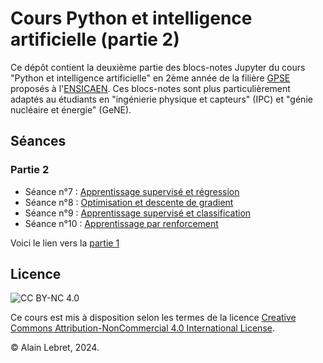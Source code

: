 # Cours Python et intelligence artificielle (partie 2)

Ce dépôt contient la deuxième partie des blocs-notes Jupyter du cours "Python et intelligence artificielle" en 2ème année de la filière [GPSE](https://www.ensicaen.fr/formation/diplomes-dingenieurs/formation-statut-etudiant/genie-physique-et-systemes-embarques/) proposés à l'[ENSICAEN](https://www.ensicaen.fr). Ces blocs-notes sont plus particulièrement adaptés au étudiants en "ingénierie physique et capteurs" (IPC) et "génie nucléaire et énergie" (GeNE).

## Séances

### Partie 2

- Séance n°7 : [Apprentissage supervisé et régression](./seance_07.ipynb)
- Séance n°8 : [Optimisation et descente de gradient](./seance_08.ipynb)
- Séance n°9 : [Apprentissage supervisé et classification](./seance_09.ipynb)
- Séance n°10 : [Apprentissage par renforcement](./seance_10.ipynb)

Voici le lien vers la [partie 1](https://github.com/alainlebret/python-et-ia-1)

## Licence

![CC BY-NC 4.0](https://img.shields.io/badge/License-CC%20BY--NC%204.0-lightgrey.svg)

Ce cours est mis à disposition selon les termes de la licence [Creative Commons Attribution-NonCommercial 4.0 International License](https://creativecommons.org/licenses/by-nc/4.0/).

© Alain Lebret, 2024.
